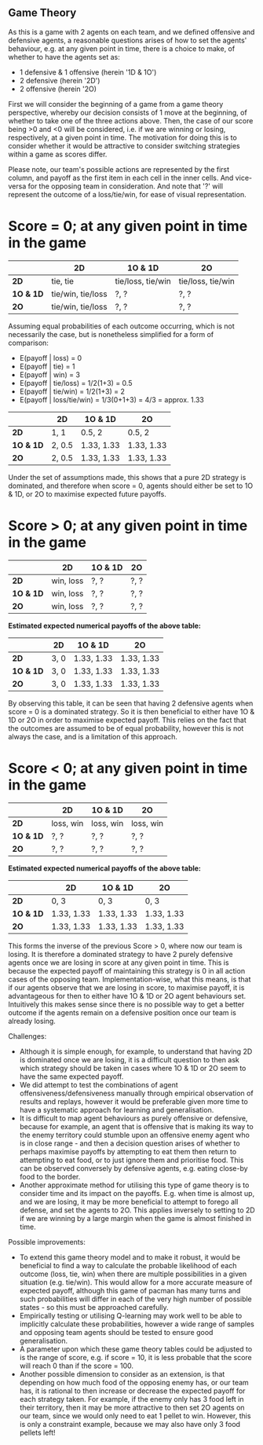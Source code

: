 ## Game Theory

As this is a game with 2 agents on each team, and we defined offensive and defensive agents, a reasonable questions arises of how to set the agents' behaviour, e.g. at any given point in time, there is a choice to make, of whether to have the agents set as:
* 1 defensive & 1 offensive (herein '1D & 1O')
* 2 defensive (herein '2D')
* 2 offensive (herein '2O)

First we will consider the beginning of a game from a game theory perspective, whereby our decision consists of 1 move at the beginning, of whether to take one of the three actions above. Then, the case of our score being >0 and <0 will be considered, i.e. if we are winning or losing, respectively, at a given point in time. The motivation for doing this is to consider whether it would be attractive to consider switching strategies within a game as scores differ.

Please note, our team's possible actions are represented by the first column, and payoff as the first item in each cell in  the inner cells. And vice-versa for the opposing team in consideration. And note that '?' will represent the outcome of a loss/tie/win, for ease of visual representation.

# Score = 0; at any given point in time in the game

| | **2D** | **1O & 1D**| **2O**|
| ---- | ----| ---- | --- |
| **2D** | tie, tie | tie/loss, tie/win| tie/loss, tie/win|
| **1O & 1D** | tie/win, tie/loss | ?, ?| ?, ?| 
|**2O**| tie/win, tie/loss| ?, ?| ?, ? | 

Assuming equal probabilities of each outcome occurring, which is not necessarily the case, but is nonetheless simplified for a form of comparison:

* E(payoff | loss) = 0
* E(payoff | tie) = 1
* E(payoff | win) = 3
* E(payoff | tie/loss) = 1/2(1+3) = 0.5
* E(payoff | tie/win) = 1/2(1+3) = 2
* E(payoff | loss/tie/win) = 1/3(0+1+3) = 4/3 = approx. 1.33

| | **2D** | **1O & 1D**| **2O**|
| ---- | ----| ---- | --- |
| **2D** | 1, 1| 0.5, 2| 0.5, 2|
| **1O & 1D** | 2, 0.5 | 1.33, 1.33| 1.33, 1.33| 
|**2O**| 2, 0.5| 1.33, 1.33| 1.33, 1.33| 

Under the set of assumptions made, this shows that a pure 2D strategy is dominated, and therefore when score = 0, agents should either be set to 1O & 1D, or 2O to maximise expected future payoffs.

# Score > 0; at any given point in time in the game


| | **2D** | **1O & 1D**| **2O**|
| ---- | ----| ---- | --- |
| **2D** | win, loss| ?, ?| ?, ?|
| **1O & 1D** | win, loss | ?, ?| ?, ?| 
|**2O**| win, loss | ?, ?| ?, ? | 

**Estimated expected numerical payoffs of the above table:**

| | **2D** | **1O & 1D**| **2O**|
| ---- | ----| ---- | --- |
| **2D** | 3, 0| 1.33, 1.33| 1.33, 1.33|
| **1O & 1D** | 3, 0| 1.33, 1.33| 1.33, 1.33| 
|**2O**| 3, 0| 1.33, 1.33| 1.33, 1.33 | 

By observing this table, it can be seen that having 2 defensive agents when score = 0 is a dominated strategy. So it is then beneficial to either have 1O & 1D or 2O in order to maximise expected payoff. This relies on the fact that the outcomes are assumed to be of equal probability, however this is not always the case, and is a limitation of this approach.

# Score < 0; at any given point in time in the game

| | **2D** | **1O & 1D**| **2O**|
| ---- | ----| ---- | --- |
| **2D** | loss, win | loss, win| loss, win |
| **1O & 1D** | ?, ? | ?, ?| ?, ?| 
|**2O**| ?, ? | ?, ?| ?, ? | 

**Estimated expected numerical payoffs of the above table:**

| | **2D** | **1O & 1D**| **2O**|
| ---- | ----| ---- | --- |
| **2D** | 0, 3|0, 3| 0, 3|
| **1O & 1D** | 1.33, 1.33| 1.33, 1.33| 1.33, 1.33| 
|**2O**| 1.33, 1.33| 1.33, 1.33| 1.33, 1.33 |

This forms the inverse of the previous Score > 0, where now our team is losing. It is therefore a dominated strategy to have 2 purely defensive agents once we are losing in score at any given point in time.  This is because the expected payoff of maintaining this strategy is 0 in all action cases of the opposing team. Implementation-wise, what this means, is that if our agents observe that we are losing in score, to maximise payoff, it is advantageous for then to either have 1O & 1D or 2O agent behaviours set. Intuitively this makes sense since there is no possible way to get a better outcome if the agents remain on a defensive position once our team is already losing.

Challenges:
*  Although it is simple enough, for example, to understand that having 2D is dominated once we are losing, it is a difficult question to then ask which strategy should be taken in cases where 1O & 1D or 2O seem to have the same expected payoff. 
*  We did attempt to test the combinations of agent offensiveness/defensiveness manually through empirical observation of results and replays, however it would be preferable given more time to have a systematic approach for learning and generalisation.
*  It is difficult to map agent behaviours as purely offensive or defensive, because for example, an agent that is offensive that is making its way to the enemy territory could stumble upon an offensive enemy agent who is in close range - and then a decision question arises of whether to perhaps maximise payoffs by attempting to eat them then return to attempting to eat food, or to just ignore them and prioritise food. This can be observed conversely by defensive agents, e.g. eating close-by food to the border.
*  Another approximate method for utilising this type of game theory is to consider time and its impact on the payoffs. E.g. when time is almost up, and we are losing, it may be more beneficial to attempt to forego all defense, and set the agents to 2O. This applies inversely to setting to 2D if we are winning by a large margin when the game is almost finished in time.

Possible improvements:
*  To extend this game theory model and to make it robust, it would be beneficial to find a way to calculate the probable likelihood of each outcome (loss, tie, win) when there are multiple possibilities in a given situation (e.g. tie/win). This would allow for a more accurate measure of expected payoff, although this game of pacman has many turns and such probabilities will differ in each of the very high number of possible states - so this must be approached carefully.
* Empirically testing or utilising Q-learning may work well to be able to implicitly calculate these probabilities, however a wide range of samples and opposing team agents should be tested to ensure good generalisation.
* A parameter upon which these game theory tables could be adjusted to is the range of score, e.g. if score = 10, it is less probable that the score will reach 0 than if the score = 100.
* Another possible dimension to consider as an extension, is that depending on how much food of the opposing enemy has, or our team has, it is rational to then increase or decrease the expected payoff for each strategy taken. For example, if the enemy only has 3 food left in their territory, then it may be more attractive to then set 2O agents on our team, since we would only need to eat 1 pellet to win. However, this is only a constraint example, because we may also have only 3 food pellets left!


